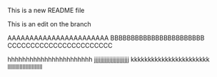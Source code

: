 This is a new README file

This is an edit on the branch


AAAAAAAAAAAAAAAAAAAAAAA
BBBBBBBBBBBBBBBBBBBBBBB
CCCCCCCCCCCCCCCCCCCCCCC

hhhhhhhhhhhhhhhhhhhhhhh
jjjjjjjjjjjjjjjjjjjjjjj
kkkkkkkkkkkkkkkkkkkkkkk
lllllllllllllllllllllll

